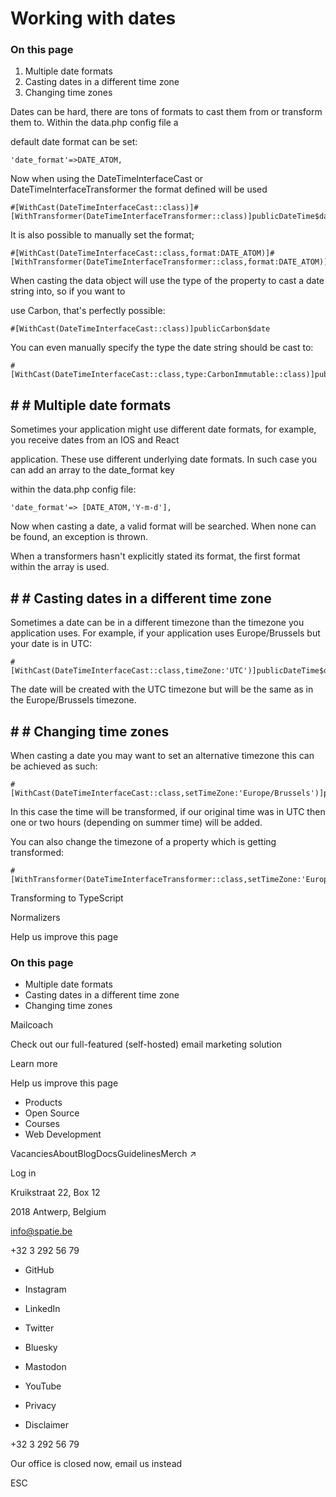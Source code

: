 # Working with dates

### On this page

1. Multiple date formats
2. Casting dates in a different time zone
3. Changing time zones

Dates can be hard, there are tons of formats to cast them from or transform them to. Within the data.php config file a

default date format can be set:

```
'date_format'=>DATE_ATOM,
```

Now when using the DateTimeInterfaceCast or DateTimeInterfaceTransformer the format defined will be used

```
#[WithCast(DateTimeInterfaceCast::class)]#[WithTransformer(DateTimeInterfaceTransformer::class)]publicDateTime$date
```

It is also possible to manually set the format;

```
#[WithCast(DateTimeInterfaceCast::class,format:DATE_ATOM)]#[WithTransformer(DateTimeInterfaceTransformer::class,format:DATE_ATOM)]publicDateTime$date
```

When casting the data object will use the type of the property to cast a date string into, so if you want to

use Carbon, that's perfectly possible:

```
#[WithCast(DateTimeInterfaceCast::class)]publicCarbon$date
```

You can even manually specify the type the date string should be cast to:

```
#[WithCast(DateTimeInterfaceCast::class,type:CarbonImmutable::class)]public$date
```

## # # Multiple date formats

Sometimes your application might use different date formats, for example, you receive dates from an IOS and React

application. These use different underlying date formats. In such case you can add an array to the date\_format key

within the data.php config file:

```
'date_format'=> [DATE_ATOM,'Y-m-d'],
```

Now when casting a date, a valid format will be searched. When none can be found, an exception is thrown.

When a transformers hasn't explicitly stated its format, the first format within the array is used.

## # # Casting dates in a different time zone

Sometimes a date can be in a different timezone than the timezone you application uses. For example, if your application uses Europe/Brussels but your date is in UTC:

```
#[WithCast(DateTimeInterfaceCast::class,timeZone:'UTC')]publicDateTime$date
```

The date will be created with the UTC timezone but will be the same as in the Europe/Brussels timezone.

## # # Changing time zones

When casting a date you may want to set an alternative timezone this can be achieved as such:

```
#[WithCast(DateTimeInterfaceCast::class,setTimeZone:'Europe/Brussels')]publicDateTime$date
```

In this case the time will be transformed, if our original time was in UTC then one or two hours (depending on summer time) will be added.

You can also change the timezone of a property which is getting transformed:

```
#[WithTransformer(DateTimeInterfaceTransformer::class,setTimeZone:'Europe/Brussels')]publicDateTime$date
```

Transforming to TypeScript

Normalizers

Help us improve this page

### On this page

- Multiple date formats
- Casting dates in a different time zone
- Changing time zones

Mailcoach

Check out our full-featured (self-hosted) email marketing solution

Learn more

Help us improve this page

- Products
- Open Source
- Courses
- Web Development

VacanciesAboutBlogDocsGuidelinesMerch ↗

Log in

Kruikstraat 22, Box 12

2018 Antwerp, Belgium

info@spatie.be

+32 3 292 56 79

- GitHub
- Instagram
- LinkedIn
- Twitter
- Bluesky
- Mastodon
- YouTube

- Privacy
- Disclaimer

+32 3 292 56 79

Our office is closed now, email us instead

ESC